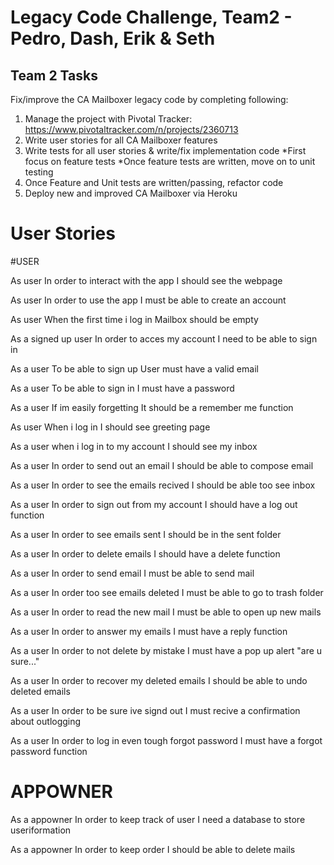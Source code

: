 # Legacy Code Challenge, Team2 - Pedro, Dash, Erik & Seth

## Team 2 Tasks
Fix/improve the CA Mailboxer legacy code by completing following:

1. Manage the project with Pivotal Tracker:
https://www.pivotaltracker.com/n/projects/2360713
2. Write user stories for all CA Mailboxer features
3. Write tests for all user stories & write/fix implementation code
    *First focus on feature tests
    *Once feature tests are written, move on to unit testing
4. Once Feature and Unit tests are written/passing, refactor code
5. Deploy new and improved CA Mailboxer via Heroku


# User Stories

#USER

As user 
In order to interact with the app
I should see the webpage

As user
In order to use the app
I must be able to create an account

As user
When the first time i log in 
Mailbox should be empty 

As a signed up user
In order to acces my account
I need to be able to sign in

As a user 
To be able to sign up
User must have a valid email

As a user 
To be able to sign in
I must have a password

As a user 
If im easily forgetting
It should be a remember me function 

As user 
When i log in 
I should see greeting page

As a user 
when i log in to my account
I should see my inbox 

As a user 
In order to send out an email
I should be able to compose email 

As a user 
In order to see the emails recived 
I should be able too see inbox

As a user 
In order to sign out from my account
I should have a log out function

As a user 
In order to see emails sent
I should be in the sent folder

As a user 
In order to delete emails
I should have a delete function 

As a user
In order to send email
I must be able to send mail

As a user 
In order too see emails deleted
I must be able to go to trash folder

As a user 
In order to read the new mail
I must be able to open up new mails

As a user 
In order to answer my emails
I must have a reply function 

As a user 
In order to not delete by mistake
I must have a pop up alert "are u sure..."

As a user 
In order to recover my deleted emails
I should be able to undo deleted emails

As a user 
In order to be sure ive signd out
I must recive a confirmation about outlogging 

As a user 
In order to log in even tough forgot password 
I must have a forgot password function

# APPOWNER

As a appowner
In order to keep track of user 
I need a database to store useriformation 

As a appowner
In order to keep order 
I should be able to delete mails

